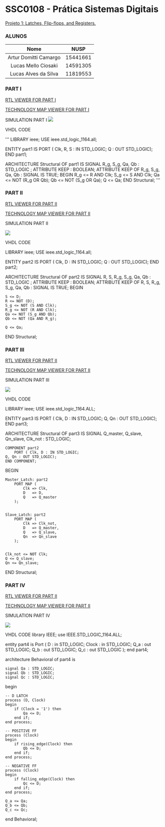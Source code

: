 # SSC0108 - Prática Sistemas Digitais

[Projeto 1: Latches, Flip-flops, and Registers.](./lab3.pdf)

### ALUNOS

|        Nome                         |    NUSP   |       
|:-----------------------------------:|:---------:|  
|   Artur Domitti Camargo             |  15441661 |   
|   Lucas Mello Ciosaki       	      |  14591305 |   
|   Lucas Alves da Silva		         |  11819553  | 

### PART I

[RTL VIEWER FOR PART I](./part1.pdf)

[TECHNOLOGY MAP VIEWER FOR PART I](./part1tmv.pdf)

SIMULATION PART I
<img src="sim1.png">

VHDL CODE

'''
LIBRARY ieee;
USE ieee.std_logic_1164.all;

ENTITY part1 IS
  PORT ( Clk, R, S : IN STD_LOGIC;
  Q : OUT STD_LOGIC);
END part1;

ARCHITECTURE Structural OF part1 IS
  SIGNAL R_g, S_g, Qa, Qb : STD_LOGIC ;
  ATTRIBUTE KEEP : BOOLEAN;
  ATTRIBUTE KEEP OF R_g, S_g, Qa, Qb : SIGNAL IS TRUE;
BEGIN
  R_g <= R AND Clk;
  S_g <= S AND Clk;
  Qa <= NOT (R_g OR Qb);
  Qb <= NOT (S_g OR Qa);
  Q <= Qa;
END Structural;
'''

### PART II

[RTL VIEWER FOR PART II](./part2.pdf)

[TECHNOLOGY MAP VIEWER FOR PART II](./part2tmv.pdf)

SIMULATION PART II

<img src="sim2.png">

VHDL CODE 

LIBRARY ieee;
USE ieee.std_logic_1164.all;

ENTITY part2 IS
	PORT ( Clk, D : IN STD_LOGIC;
	Q : OUT STD_LOGIC);
END part2;

ARCHITECTURE Structural OF part2 IS
	SIGNAL R, S, R_g, S_g, Qa, Qb : STD_LOGIC ;
	ATTRIBUTE KEEP : BOOLEAN;
	ATTRIBUTE KEEP OF R, S, R_g, S_g, Qa, Qb : SIGNAL IS TRUE;
BEGIN

	S <= D;
	R <= NOT (D);
	S_g <= NOT (S AND Clk);
	R_g <= NOT (R AND Clk);
	Qa <= NOT (S_g AND Qb);
	Qb <= NOT (Qa AND R_g);
	
	Q <= Qa;
END Structural;

### PART III

[RTL VIEWER FOR PART II](./part3.pdf)

[TECHNOLOGY MAP VIEWER FOR PART II](./part3tmv.pdf)

SIMULATION PART III

<img src="sim3.png">

VHDL CODE

LIBRARY ieee;
USE ieee.std_logic_1164.ALL;

ENTITY part3 IS
        PORT ( Clk, D : IN STD_LOGIC;
	Q, Qn : OUT STD_LOGIC);
END part3;

ARCHITECTURE Structural OF part3 IS
    SIGNAL Q_master, Q_slave, Qn_slave, Clk_not : STD_LOGIC;
    
    COMPONENT part2
        PORT ( Clk, D : IN STD_LOGIC;
	Q, Qn : OUT STD_LOGIC);
    END COMPONENT;

BEGIN

   
    Master_Latch: part2
        PORT MAP (
            Clk => Clk,            
            D   => D,                
            Q   => Q_master         
        );

    
    Slave_Latch: part2
        PORT MAP (
            Clk => Clk_not,          
            D   => Q_master,         
            Q   => Q_slave,          
            Qn  => Qn_slave          
        );

    
    Clk_not <= NOT Clk;
    Q <= Q_slave;
    Qn <= Qn_slave;
	 

END Structural;

### PART IV

[RTL VIEWER FOR PART II](./part4.pdf)

[TECHNOLOGY MAP VIEWER FOR PART II](./part4tmv.pdf)

SIMULATION PART IV

<img src="sim4.png">

VHDL CODE
library IEEE;
use IEEE.STD_LOGIC_1164.ALL;

entity part4 is
    Port (
        D : in STD_LOGIC;
        Clock : in STD_LOGIC;
        Q_a : out STD_LOGIC;
        Q_b : out STD_LOGIC;
        Q_c : out STD_LOGIC
    );
end part4;

architecture Behavioral of part4 is

    signal Qa : STD_LOGIC;
    signal Qb : STD_LOGIC;
    signal Qc : STD_LOGIC;

begin

    -- D LATCH
    process (D, Clock)
    begin
        if (Clock = '1') then
            Qa <= D;
        end if;
    end process;

    -- POSITIVE FF
    process (Clock)
    begin
        if rising_edge(Clock) then
            Qb <= D;
        end if;
    end process;

    -- NEGATIVE FF
    process (Clock)
    begin
        if falling_edge(Clock) then
            Qc <= D;
        end if;
    end process;

    Q_a <= Qa;
    Q_b <= Qb;
    Q_c <= Qc;

end Behavioral;

